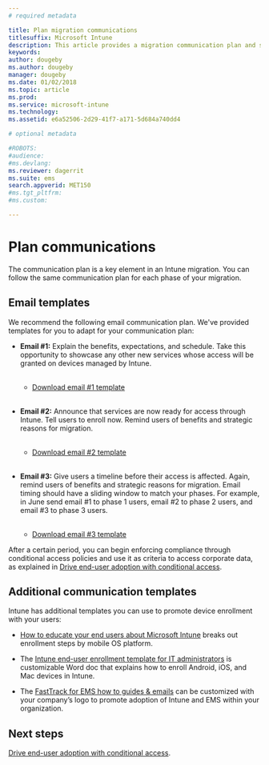 ```yaml
---
# required metadata

title: Plan migration communications
titlesuffix: Microsoft Intune
description: This article provides a migration communication plan and strategy when you're migrating to Microsoft Intune.
keywords:
author: dougeby
ms.author: dougeby
manager: dougeby
ms.date: 01/02/2018
ms.topic: article
ms.prod:
ms.service: microsoft-intune
ms.technology:
ms.assetid: e6a52506-2d29-41f7-a171-5d684a740dd4

# optional metadata

#ROBOTS:
#audience:
#ms.devlang:
ms.reviewer: dagerrit
ms.suite: ems
search.appverid: MET150
#ms.tgt_pltfrm:
#ms.custom:

---
```


# Plan communications

The communication plan is a key element in an Intune migration. You can follow the same communication plan for each phase of your migration.

## Email templates

We recommend the following email communication plan. We've provided templates for you to adapt for your communication plan:

-   **Email \#1:** Explain the benefits, expectations, and schedule. Take this opportunity to showcase any other new services whose access will be granted on devices managed by Intune.<br/><br/>


    -   [Download email \#1 template](https://gallery.technet.microsoft.com/Intune-migration-guide-end-e3209b35)
<br></br>

-   **Email \#2:** Announce that services are now ready for access through Intune. Tell users to enroll now. Remind users of benefits and strategic reasons for migration.<br/><br/>


    -   [Download email \#2 template](https://gallery.technet.microsoft.com/Intune-migration-guide-end-a9d25eb5)
<br></br>

-   **Email \#3:** Give users a timeline before their access is affected. Again, remind users of benefits and strategic reasons for migration. Email timing should have a sliding window to match your phases. For example, in June send email \#1 to phase 1 users, email \#2 to phase 2 users, and email \#3 to phase 3 users.<br/><br/>

    -   [Download email \#3 template](https://gallery.technet.microsoft.com/Intune-migration-guide-end-831521b5)

After a certain period, you can begin enforcing compliance through conditional access policies and use it as criteria to access corporate data, as explained in [Drive end-user adoption with conditional access](migration-guide-drive-adoption.md).

## Additional communication templates

Intune has additional templates you can use to promote device enrollment with your users:

-   [How to educate your end users about Microsoft Intune](end-user-educate.md) breaks out enrollment steps by mobile OS platform.

-   The [Intune end-user enrollment template for IT administrators](https://gallery.technet.microsoft.com/End-user-Intune-enrollment-55dfd64a) is customizable Word doc that explains how to enroll Android, iOS, and Mac devices in Intune.

-   The [FastTrack for EMS how to guides & emails](https://gallery.technet.microsoft.com/FastTrack-for-EMS-How-To-f170da4c) can be customized with your company’s logo to promote adoption of Intune and EMS within your organization.

## Next steps

[Drive end-user adoption with conditional access](migration-guide-drive-adoption.md).
